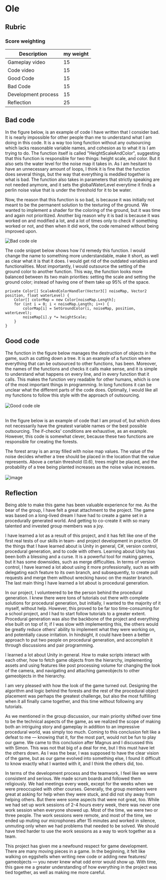 # Ole 

## Rubric

### Score weighting
| Description         | my weight |
|---------------------|-----------|
| Gameplay video      | 15        |
| Code video          | 15        |
| Good Code           | 15        |
| Bad Code            | 15        |
| Development process | 15        |
| Reflection          | 25        |


## Bad code
In the figure below, is an example of code I have written that I consider bad. It is nearly impossible
for other people than me to understand what I am doing in this code. It is a way too long function 
without any outsourcing which lacks reasonable variable names, and cohesion as to what it is I am trying 
to do. The function itself is called "HeightScaleAndColor", suggesting that this function is responsible 
for two things: height scale, and color. But it also sets the water level for the noise map it takes in.
As I am hesitant to have an unnecessary amount of loops, I think it is fine that the function does 
several things, but the way that everything is meddled together is what is bad. The function also
takes in parameters that strictly speaking are not needed anymore, and it sets the globalWaterLevel
everytime it finds a perlin noise value that is under the threshold for it to be water. 

Now, the reason that this function is so bad, is because it was initially not meant to be the permanent 
solution to the texturing of the ground. We wanted to implement a shader for the coloring of the 
ground, but it was time and again not prioritized. Another big reason why it is bad is because it was
worked on and modified a lot, and a lot of times only to check if something worked or not, and then when
it did work, the code remained without being improved upon. 


![Bad code ole](images/badcode_ole.png)

The code snippet below shows how I'd remedy this function. I would change the name to something more 
understandable, make it short, as well as clear what it is that it does. I would get rid of the 
outdated variables and functionalities. Most importantly, I would outsource the setting of the ground
color to another function. This way, the function looks more balanced between its two main priorities:
setting the scale and setting the ground color; instead of having one of them take up 95% of the space.

```
private Color[] ScaleAndColorHandler(Vector3[] noiseMap, Vector2 position, float waterLevel) {
    Color[] colorMap = new Color[noiseMap.Length];
    for (int i = 0; i < noiseMap.Length; i++) {
        colorMap[i] = SetGroundColor(i, noiseMap, position, waterLevel); 
        noiseMap[i].y *= heightScale;
    }
}
```


## Good code
The function in the figure below manages the destruction of objects in the game, such as cutting down a tree.
It is an example of a function where everything that can be outsourced to other functions, has been.
Moreover, the names of the functions and checks it calls make sense, and it is simple to understand
what happens on every line, and in every function that it calls. This makes the function very readable
for other humans, which is one of the most important things in programming. In long functions it can
be unclear what the different parts of the code does. Optimally, I would like all my functions to follow
this style with the approach of outsourcing.<br><br>
![Good code ole](images/goodcode_destroy_ole.png)
<br><br>

In the figure below is an example of code that I am proud of, but which does not necessarily have the
greatest variable names or the best possible outsourcing. The if-checks' conditions are exhaustive,
as an example. However, this code is somewhat clever, because these two functions are responsible for 
creating the forests. 

The forest array is an array filled with noise map values. The value of the 
noise decides whether a tree should be placed in the location that the value represents. 
Above a certain threshold (0.6), trees might be placed, and the probability of a tree being planted
increases as the noise value increases. 
<br><br>
![image](images/goodcode_trees_ole.png)


## Reflection
Being able to make this game has been valuable experience for me. As the bear of the group, I have felt 
a great attachment to the project. The game was based on a long-lived dream I have had to create a game 
set in a procedurally generated world. And getting to co-create it with so many talented and invested
group members was a joy. 

I have learned a lot as a result of this project, and it has felt like one of the first real tests 
of our skills in team- and project development in practice. Of the things that I have learned about 
is Unity in general, C#, version control, procedural generation, and to code with others. Learning about 
Unity has been both a blessing and a curse. It is a powerful tool for making games, but it has some
downsides, such as merge difficulties. In terms of version control, I have learned a lot about using 
it more professionally, such as with delegating each feature to its own branch, and subsequently, to
create pull requests and merge them without wrecking havoc on the master branch. The last main thing 
I have learned a lot about is procedural generation.

In our project, I volunteered to be the person behind the procedural generation. I knew there were tons
of tutorials out there with complete solutions for procedural generation, but initially, I wanted to 
the majority of it myself, without help. However, this proved to be far too time-consuming for a school
project, and I had to start follow tutorials to a greater extent. Procedural generation was also the backbone
of the project and everything else built on top of it; if I was slow with implementing this, 
the others would be greatly reduce others' ability to implement what they were working on, and potentially 
cause irritation. In hindsight, it could have been a better approach to
put two people on procedural generation, and accomplish it through discussions and pair programming.

I learned a lot about Unity in general. How to make scripts interact with each other, how to fetch game objects 
from the hierarchy, implementing assets and using features like post processing volume for changing the look
of the camera, and navigating and attaching gameobjects to other gameobjects in the hierarchy.

I am very pleased with how the look of the game turned out. Designing the algorithm and logic behind
the forests and the rest of the procedural object placement was perhaps the greatest challenge, but also
the most fulfilling when it all finally came together, and this time without following any tutorials. 

As we mentioned in the group discussion, our main priority shifted over time
to be the technical aspects of the game, as we realized the scope of making both an intriguing story and
gameplay in addition to an impressive procedural world, was simply too much. Coming to this conclusion
felt like a defeat to me — knowing that it, for the most part, would not be fun to play our game. 
We came to this conclusion after Magnus and I discussed this with Simon. This was not 
that big of a deal for me, but I this must have let the others down. As I was the bear, I was supposed 
to have the clear vision of the game, but as our game evolved into something else, I found it difficult 
to know exactly what I wanted with it, and I think the others did, too.

In terms of the development process and the teamwork, I feel like we were consistent and serious. We made
scrum boards and followed them religiously. We had meetings every week, except for the weeks when 
we were preoccupied with other courses. Generally, the group members were great at asking for help 
when they were stuck, and did not shy away from helping others. But there were some aspects that were not great, too.
While we had set up work sessions
of 2-4 hours every week, there was never one work session when everyone showed up. Most of the time,
we were two or three people. The work sessions were remote, and most of the time, we ended up muting our
microphones after 15 minutes and worked in silence, unmuting only when we had problems that needed to be solved. We should
have tried harder to use the work sessions as a way to work together as a team.

This project has given me a newfound respect for game development. There are many moving pieces 
in a game. In the beginning, it felt like walking on eggshells when writing new code or adding new features/
gameobjects — you never knew what odd error would show up. With time, this gave me a greater understanding 
of how everything in the project was tied together, as well as making me more careful.

